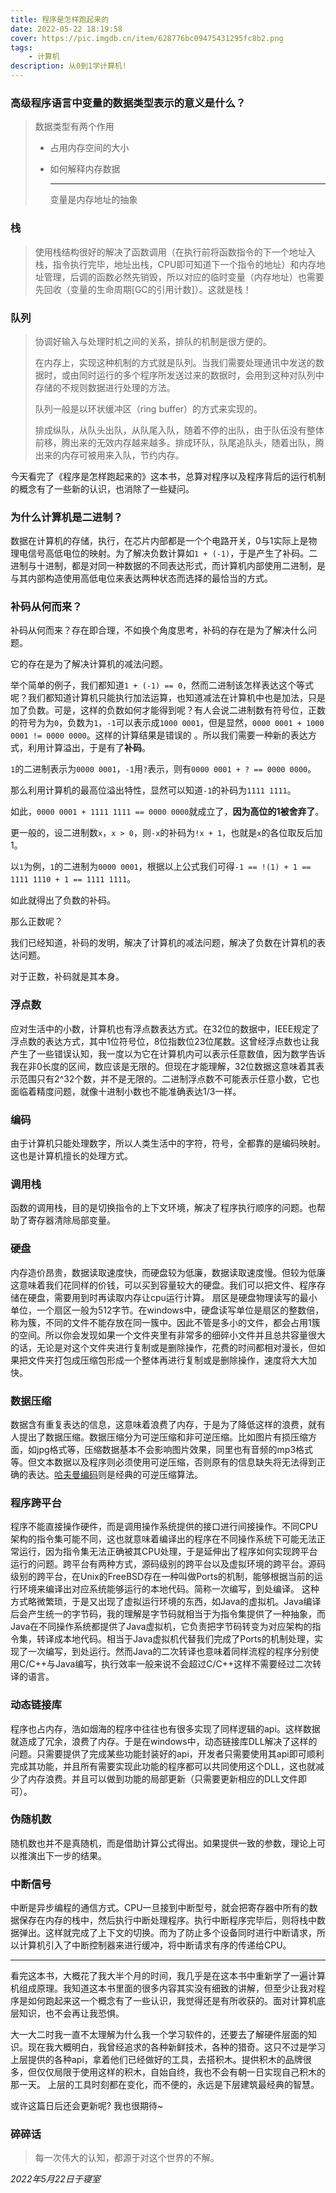 ```yaml
---
title: 程序是怎样跑起来的
date: 2022-05-22 18:19:58
cover: https://pic.imgdb.cn/item/628776bc09475431295fc8b2.png
tags: 
    - 计算机
description: 从0到1学计算机!
---
```

### 高级程序语言中变量的数据类型表示的意义是什么？

> 数据类型有两个作用
>
> - 占用内存空间的大小
>
> - 如何解释内存数据
>
>   ---
>
>   变量是内存地址的抽象

### 栈

> 使用栈结构很好的解决了函数调用（在执行前将函数指令的下一个地址入栈，指令执行完毕，地址出栈，CPU即可知道下一个指令的地址）和内存地址管理，后调的函数必然先销毁，所以对应的临时变量（内存地址）也需要先回收（变量的生命周期[GC的引用计数]）。这就是栈！

### 队列

> 协调好输入与处理时机之间的关系，排队的机制是很方便的。
>
> 在内存上，实现这种机制的方式就是队列。当我们需要处理通讯中发送的数据时，或由同时运行的多个程序所发送过来的数据时，会用到这种对队列中存储的不规则数据进行处理的方法。
>
> 队列一般是以环状缓冲区（ring buffer）的方式来实现的。
>
> 排成纵队，从队头出队，从队尾入队，随着不停的出队，由于队伍没有整体前移，腾出来的无效内存越来越多。排成环队，队尾追队头，随着出队，腾出来的内存可被用来入队，节约内存。

今天看完了《程序是怎样跑起来的》这本书，总算对程序以及程序背后的运行机制的概念有了一些新的认识，也消除了一些疑问。

### 为什么计算机是二进制？

数据在计算机的存储，执行，在芯片内部都是一个个电路开关，0与1实际上是物理电信号高低电位的映射。为了解决负数计算如`1 + (-1)`，于是产生了补码。二进制与十进制，都是对同一种数据的不同表达形式，而计算机内部使用二进制，是与其内部构造使用高低电位来表达两种状态而选择的最恰当的方式。

### 补码从何而来？

补码从何而来？存在即合理，不如换个角度思考，补码的存在是为了解决什么问题。

它的存在是为了解决计算机的减法问题。

举个简单的例子，我们都知道`1 + (-1) == 0`，然而二进制该怎样表达这个等式呢？我们都知道计算机只能执行加法运算，也知道减法在计算机中也是加法，只是加了负数。可是，这样的负数如何才能得到呢？有人会说二进制数有符号位，正数的符号为为`0`，负数为`1`，`-1`可以表示成`1000 0001`，但是显然，`0000 0001 + 1000 0001 != 0000 0000`。这样的计算结果是错误的 。所以我们需要一种新的表达方式，利用计算溢出，于是有了**补码**。

`1`的二进制表示为`0000 0001`，`-1`用`?`表示，则有`0000 0001 + ? == 0000 0000`。

那么利用计算机的最高位溢出特性，显然可以知道`-1`的补码为`1111 1111`。

如此，`0000 0001 + 1111 1111 == 0000 0000`就成立了，**因为高位的1被舍弃了**。

更一般的，设二进制数`x`，`x > 0`，则`-x`的补码为`!x + 1`，也就是`x`的各位取反后加1。

以`1`为例，`1`的二进制为`0000 0001`，根据以上公式我们可得`-1 == !(1) + 1 == 1111 1110 + 1 == 1111 1111`。

如此就得出了负数的补码。

那么正数呢？

我们已经知道，补码的发明，解决了计算机的减法问题，解决了负数在计算机的表达问题。

对于正数，补码就是其本身。

### 浮点数

应对生活中的小数，计算机也有浮点数表达方式。在32位的数据中，IEEE规定了浮点数的表达方式，其中1位符号位，8位指数位23位尾数。这曾经浮点数也让我产生了一些错误认知，我一度以为它在计算机内可以表示任意数值，因为数学告诉我在非0长度的区间，数应该是无限的。但现在才能理解，32位数据这意味着其表示范围只有2^32个数，并不是无限的。二进制浮点数不可能表示任意小数，它也面临着精度问题，就像十进制小数也不能准确表达1/3一样。

### 编码

由于计算机只能处理数字，所以人类生活中的字符，符号，全都靠的是编码映射。这也是计算机擅长的处理方式。

### 调用栈

函数的调用栈，目的是切换指令的上下文环境，解决了程序执行顺序的问题。也帮助了寄存器清除局部变量。

### 硬盘

内存造价昂贵，数据读取速度快，而硬盘较为低廉，数据读取速度慢。但较为低廉这意味着我们花同样的价钱，可以买到容量较大的硬盘。我们可以把文件、程序存储在硬盘，需要用到时再读取内存让cpu运行计算。
扇区是硬盘物理读写的最小单位，一个扇区一般为512字节。在windows中，硬盘读写单位是扇区的整数倍，称为簇，不同的文件不能存放在同一簇中。因此不管是多小的文件，都会占用1簇的空间。所以你会发现如果一个文件夹里有非常多的细碎小文件并且总共容量很大的话，无论是对这个文件夹进行复制或是删除操作，花费的时间都相对漫长，但如果把文件夹打包成压缩包形成一个整体再进行复制或是删除操作，速度将大大加快。

### 数据压缩

数据含有重复表达的信息，这意味着浪费了内存，于是为了降低这样的浪费，就有人提出了数据压缩。数据压缩分为可逆压缩和非可逆压缩。比如图片有损压缩方面，如jpg格式等，压缩数据基本不会影响图片效果，同里也有音频的mp3格式等。但文本数据以及程序则必须使用可逆压缩，否则原有的信息缺失将无法得到正确的表达。[哈夫曼编码](/posts/cl3emxu3c0006s8kmgj3l9q3f/)则是经典的可逆压缩算法。

### 程序跨平台

程序不能直接操作硬件，而是调用操作系统提供的接口进行间接操作。不同CPU架构的指令集可能不同，这也就意味着编译出的程序在不同操作系统下可能无法正常运行，因为指令集无法正确被其CPU处理，于是延伸出了程序如何实现跨平台运行的问题。跨平台有两种方式，源码级别的跨平台以及虚拟环境的跨平台。源码级别的跨平台，在Unix的FreeBSD存在一种叫做Ports的机制，能够根据当前的运行环境来编译出对应系统能够运行的本地代码。简称一次编写，到处编译。
这种方式略微繁琐，于是又出现了虚拟运行环境的东西，如Java的虚拟机。Java编译后会产生统一的字节码，我的理解是字节码就相当于为指令集提供了一种抽象，而Java在不同操作系统都提供了Java虚拟机，它负责把字节码转变为对应架构的指令集，转译成本地代码。相当于Java虚拟机代替我们完成了Ports的机制处理，实现了一次编写，到处运行。然而Java的二次转译也意味着同样流程的程序分别使用C/C++与Java编写，执行效率一般来说不会超过C/C++这样不需要经过二次转译的语言。

### 动态链接库

程序也占内存，浩如烟海的程序中往往也有很多实现了同样逻辑的api。这样数据就造成了冗余，浪费了内存。于是在windows中，动态链接库DLL解决了这样的问题。只需要提供了完成某些功能封装好的api，开发者只需要使用其api即可顺利完成其功能，并且所有需要实现此功能的程序都可以共同使用这个DLL，这也就减少了内存浪费。并且可以做到功能的局部更新（只需要更新相应的DLL文件即可）。

### 伪随机数

随机数也并不是真随机，而是借助计算公式得出。如果提供一致的参数，理论上可以推演出下一步的结果。

### 中断信号

中断是异步编程的通信方式。CPU一旦接到中断型号，就会把寄存器中所有的数据保存在内存的栈中，然后执行中断处理程序。执行中断程序完毕后，则将栈中数据弹出。这样就完成了上下文的切换。而为了防止多个设备同时进行中断请求，所以计算机引入了中断控制器来进行缓冲，将中断请求有序的传递给CPU。

---

看完这本书，大概花了我大半个月的时间，我几乎是在这本书中重新学了一遍计算机组成原理。我知道这本书里面的很多内容其实没有细致的讲解，但至少让我对程序是如何跑起来这一个概念有了一些认识，我觉得还是有所收获的。面对计算机底层知识，也不会再让我恐惧。

大一大二时我一直不太理解为什么我一个学习软件的，还要去了解硬件层面的知识。现在我大概明白，我曾经追求的各种新鲜技术，各种的猎奇。这只不过是学习上层提供的各种api，拿着他们已经做好的工具，去搭积木。提供积木的品牌很多，但仅仅局限于使用这样的积木，自始自终，我也不会有朝一日实现自己积木的那一天。
上层的工具时刻都在变化，而不便的，永远是下层建筑最经典的智慧。

或许这篇日后还会更新呢? 我也很期待~

### 碎碎话

> 每一次伟大的认知，都源于对这个世界的不解。

*2022年5月22日于寝室*